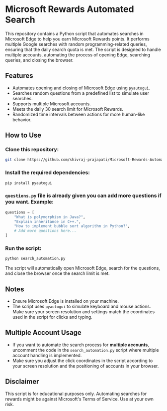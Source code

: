 # Microsoft Rewards Automated Search

This repository contains a Python script that automates searches in Microsoft Edge to help you earn Microsoft Rewards points. It performs multiple Google searches with random programming-related queries, ensuring that the daily search quota is met. The script is designed to handle multiple accounts, automating the process of opening Edge, searching queries, and closing the browser.

## Features
- Automates opening and closing of Microsoft Edge using `pyautogui`.
- Searches random questions from a predefined list to simulate user searches.
- Supports multiple Microsoft accounts.
- Meets the daily 30 search limit for Microsoft Rewards.
- Randomized time intervals between actions for more human-like behavior.

## How to Use

### Clone this repository:
```bash
git clone https://github.com/shivraj-prajapati/Microsoft-Rewards-Automated-Search.git
```

### Install the required dependencies:
```bash
pip install pyautogui
```

### `questions.py` file is already given you can add more questions if you want. Example:
```python
questions = [
    "What is polymorphism in Java?",
    "Explain inheritance in C++.",
    "How to implement bubble sort algorithm in Python?",
    # Add more questions here...
]
```

### Run the script:
```bash
python search_automation.py
```

The script will automatically open Microsoft Edge, search for the questions, and close the browser once the search limit is met.

## Notes
- Ensure Microsoft Edge is installed on your machine.
- The script uses `pyautogui` to simulate keyboard and mouse actions. Make sure your screen resolution and settings match the coordinates used in the script for clicks and typing.

## Multiple Account Usage

- If you want to automate the search process for **multiple accounts**, uncomment the code in the `search_automation.py` script where multiple account handling is implemented. 
- Make sure you adjust the click coordinates in the script according to your screen resolution and the positioning of accounts in your browser.

## Disclaimer

This script is for educational purposes only. Automating searches for rewards might be against Microsoft's Terms of Service. Use at your own risk.
